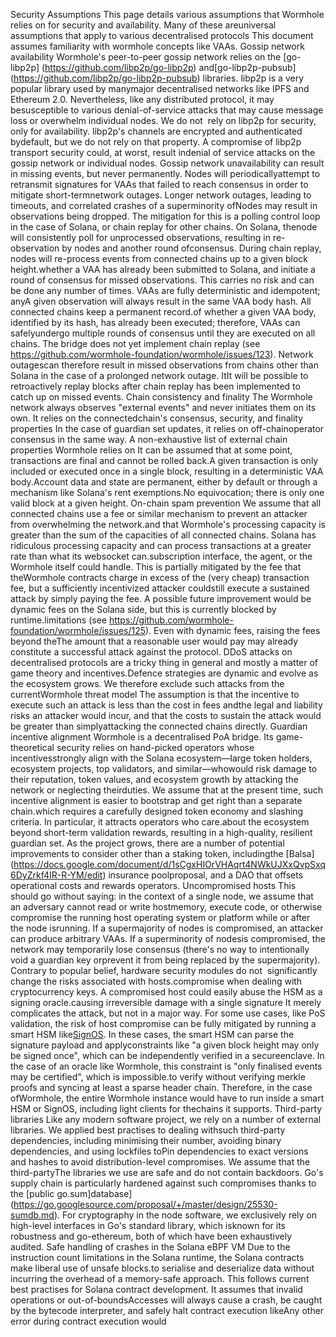 Security Assumptions
This page details various assumptions that Wormhole relies on for security and availability. Many of these areuniversal assumptions that apply to various decentralised protocols
This document assumes familiarity with wormhole concepts like VAAs.
Gossip network availability
Wormhole's peer-to-peer gossip network relies on the [go-libp2p] (https://github.com/libp2p/go-libp2p) and[go-libp2p-pubsub] (https://github.com/libp2p/go-libp2p-pubsub) libraries. libp2p is a very popular library used by manymajor decentralised networks like IPFS and Ethereum 2.0. Nevertheless, like any distributed protocol, it may besusceptible to various denial-of-service attacks that may cause message loss or overwhelm individual nodes.
We do not  rely on libp2p for security, only for availability. libp2p's channels are encrypted and authenticated bydefault, but we do not rely on that property. A compromise of libp2p transport security could, at worst, result indenial of service attacks on the gossip network or individual nodes.
Gossip network unavailability can result in missing events, but never permanently. Nodes will periodicallyattempt to retransmit signatures for VAAs that failed to reach consensus in order to mitigate short-termnetwork outages. Longer network outages, leading to timeouts, and correlated crashes of a superminority ofNodes may result in observations being dropped.
The mitigation for this is a polling control loop in the case of Solana, or chain replay for other chains. On Solana, thenode will consistently poll for unprocessed observations, resulting in re-observation by nodes and another round ofconsensus. During chain replay, nodes will re-process events from connected chains up to a given block height.whether a VAA has already been submitted to Solana, and initiate a round of consensus for missed observations.
This carries no risk and can be done any number of times. VAAs are fully deterministic and idempotent; anyA given observation will always result in the same VAA body hash. All connected chains keep a permanent record.of whether a given VAA body, identified by its hash, has already been executed; therefore, VAAs can safelyundergo multiple rounds of consensus until they are executed on all chains.
The bridge does not yet implement chain replay (see https://github.com/wormhole-foundation/wormhole/issues/123). Network outagescan therefore result in missed observations from chains other than Solana in the case of a prolonged network outage. ItIt will be possible to retroactively replay blocks after chain replay has been implemented to catch up on missed events.
Chain consistency and finality
The Wormhole network always observes "external events" and never initiates them on its own. It relies on the connectedchain's consensus, security, and finality properties In the case of guardian set updates, it relies on off-chainoperator consensus in the same way.
A non-exhaustive list of external chain properties Wormhole relies on
It can be assumed that at some point, transactions are final and cannot be rolled back.A given transaction is only included or executed once in a single block, resulting in a deterministic VAA body.Account data and state are permanent, either by default or through a mechanism like Solana's rent exemptions.No equivocation; there is only one valid block at a given height.
On-chain spam prevention
We assume that all connected chains use a fee or similar mechanism to prevent an attacker from overwhelming the network.and that Wormhole's processing capacity is greater than the sum of the capacities of all connected chains.
Solana has ridiculous processing capacity and can process transactions at a greater rate than what its websocket can.subscription interface, the agent, or the Wormhole itself could handle. This is partially mitigated by the fee that theWormhole contracts charge in excess of the (very cheap) transaction fee, but a sufficiently incentivized attacker couldstill execute a sustained attack by simply paying the fee.
A possible future improvement would be dynamic fees on the Solana side, but this is currently blocked by runtime.limitations (see https://github.com/wormhole-foundation/wormhole/issues/125). Even with dynamic fees, raising the fees beyond theThe amount that a reasonable user would pay may already constitute a successful attack against the protocol.
DDoS attacks on decentralised protocols are a tricky thing in general and mostly a matter of game theory and incentives.Defence strategies are dynamic and evolve as the ecosystem grows. We therefore exclude such attacks from the currentWormhole threat model The assumption is that the incentive to execute such an attack is less than the cost in fees andthe legal and liability risks an attacker would incur, and that the costs to sustain the attack would be greater than simplyattacking the connected chains directly.
Guardian incentive alignment
Wormhole is a decentralised PoA bridge. Its game-theoretical security relies on hand-picked operators whose incentivesstrongly align with the Solana ecosystem—large token holders, ecosystem projects, top validators, and similar—whowould risk damage to their reputation, token values, and ecosystem growth by attacking the network or neglecting theirduties.
We assume that at the present time, such incentive alignment is easier to bootstrap and get right than a separate chain.which requires a carefully designed token economy and slashing criteria. In particular, it attracts operators who care.about the ecosystem beyond short-term validation rewards, resulting in a high-quality, resilient guardian set.
As the project grows, there are a number of potential improvements to consider other than a staking token, includingthe [Balsa] (https://docs.google.com/document/d/1sCgxHIOrVHAqrt4NWkUJXxQvpSxq6DyZrkf4IR-R-YM/edit) insurance poolproposal, and a DAO that offsets operational costs and rewards operators.
Uncompromised hosts
This should go without saying: in the context of a single node, we assume that an adversary cannot read or write hostmemory, execute code, or otherwise compromise the running host operating system or platform while or after the node isrunning. If a supermajority of nodes is compromised, an attacker can produce arbitrary VAAs. If a superminority of nodesis compromised, the network may temporarily lose consensus (there's no way to intentionally void a guardian key orprevent it from being replaced by the supermajority).
Contrary to popular belief, hardware security modules do not  significantly change the risks associated with hosts.compromise when dealing with cryptocurrency keys. A compromised host could easily abuse the HSM as a signing oracle.causing irreversible damage with a single signature It merely complicates the attack, but not in a major way.
For some use cases, like PoS validation, the risk of host compromise can be fully mitigated by running a smart HSM like[SignOS](https://certus.one/sign-os). In these cases, the smart HSM can parse the signature payload and applyconstraints like "a given block height may only be signed once", which can be independently verified in a secureenclave.
In the case of an oracle like Wormhole, this constraint is "only finalised events may be certified", which is impossible.to verify without verifying merkle proofs and syncing at least a sparse header chain. Therefore, in the case ofWormhole, the entire Wormhole instance would have to run inside a smart HSM or SignOS, including light clients for thechains it supports.
Third-party libraries
Like any modern software project, we rely on a number of external libraries. We applied best practises to dealing withsuch third-party dependencies, including minimising their number, avoiding binary dependencies, and using lockfiles toPin dependencies to exact versions and hashes to avoid distribution-level compromises. We assume that the third-partyThe libraries we use are safe and do not contain backdoors.
Go's supply chain is particularly hardened against such compromises thanks to the [public go.sum]database](https://go.googlesource.com/proposal/+/master/design/25530-sumdb.md).
For cryptography in the node software, we exclusively rely on high-level interfaces in Go's standard library, which isknown for its robustness and go-ethereum, both of which have been exhaustively audited.
Safe handling of crashes in the Solana eBPF VM
Due to the instruction count limitations in the Solana runtime, the Solana contracts make liberal use of unsafe blocks.to serialise and deserialize data without incurring the overhead of a memory-safe approach.
This follows current best practises for Solana contract development. It assumes that invalid operations or out-of-boundsAccesses will always cause a crash, be caught by the bytecode interpreter, and safely halt contract execution likeAny other error during contract execution would
